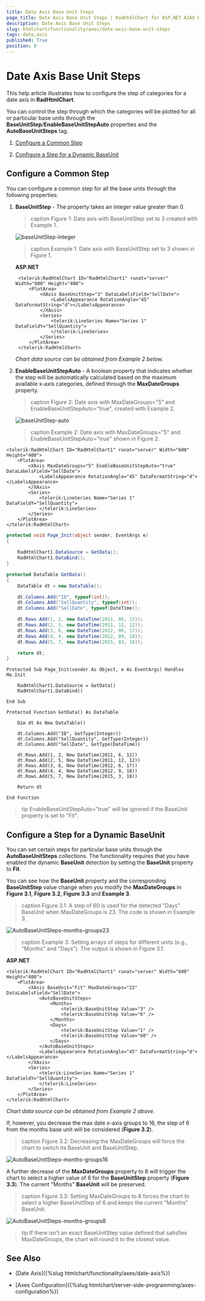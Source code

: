 ```yaml
---
title: Date Axis Base Unit Steps
page_title: Date Axis Base Unit Steps | RadHtmlChart for ASP.NET AJAX Documentation
description: Date Axis Base Unit Steps
slug: htmlchart/functionality/axes/date-axis-base-unit-steps
tags: date,axis
published: True
position: 0
---
```


# Date Axis Base Unit Steps

This help article illustrates how to configure the step of categories for a date axis in **RadHtmlChart**. 

You can control the step through which the categories will be plotted for all or particular base units through the **BaseUnitStep**/**EnableBaseUnitStepAuto** properties and the **AutoBaseUnitSteps** tag.

1. [Configure a Common Step](#configure-a-common-step)

1. [Configure a Step for a Dynamic BaseUnit](#configure-a-step-for-a-dynamic-baseunit)

## Configure a Common Step

You can configure a common step for all the base units through the following properties:

1. **BaseUnitStep** - The property takes an integer value greater than 0.
 
	>caption Figure 1: Date axis with BaseUnitStep set to 3 created with Example 1.
	 
	![baseUnitStep-integer](images/baseUnitStep.png)
	 
	>caption Example 1: Date axis with BaseUnitStep set to 3 shown in Figure 1.
		 
	**ASP.NET**

		<telerik:RadHtmlChart ID="RadHtmlChart1" runat="server" Width="600" Height="400">
			<PlotArea>
				<XAxis BaseUnitStep="3" DataLabelsField="SellDate">
					<LabelsAppearance RotationAngle="45" DataFormatString="d"></LabelsAppearance>
				</XAxis>
				<Series>
					<telerik:LineSeries Name="Series 1" DataFieldY="SellQuantity">
					</telerik:LineSeries>
				</Series>
			</PlotArea>
		</telerik:RadHtmlChart>
		
	*Chart data source can be obtained from Example 2 below.*

1. **EnableBaseUnitStepAuto** - A boolean property that indicates whether the step will be automatically calculated based on the maximum available x-axis categories, defined through the **MaxDateGroups** property.

	>caption Figure 2: Date axis with MaxDateGroups="5" and EnableBaseUnitStepAuto="true", created with Example 2.
	 
	![baseUnitStep-auto](images/baseUnitStep-auto.png)
	 
	>caption Example 2: Date axis with MaxDateGroups="5" and EnableBaseUnitStepAuto="true" shown in Figure 2.
	 
````ASP.NET
<telerik:RadHtmlChart ID="RadHtmlChart1" runat="server" Width="600" Height="400">
	<PlotArea>
		<XAxis MaxDateGroups="5" EnableBaseUnitStepAuto="true" DataLabelsField="SellDate">
			<LabelsAppearance RotationAngle="45" DataFormatString="d"></LabelsAppearance>
		</XAxis>
		<Series>
			<telerik:LineSeries Name="Series 1" DataFieldY="SellQuantity">
			</telerik:LineSeries>
		</Series>
	</PlotArea>
</telerik:RadHtmlChart>
````
````C#
protected void Page_Init(object sender, EventArgs e)
{
	
	RadHtmlChart1.DataSource = GetData();
	RadHtmlChart1.DataBind();
}

protected DataTable GetData()
{
	DataTable dt = new DataTable();

	dt.Columns.Add("ID", typeof(int));
	dt.Columns.Add("SellQuantity", typeof(int));
	dt.Columns.Add("SellDate", typeof(DateTime));

	dt.Rows.Add(1, 2, new DateTime(2011, 06, 12));
	dt.Rows.Add(2, 5, new DateTime(2011, 12, 12));
	dt.Rows.Add(3, 6, new DateTime(2012, 06, 17));
	dt.Rows.Add(4, 4, new DateTime(2012, 09, 18));
	dt.Rows.Add(5, 7, new DateTime(2015, 03, 18));

	return dt;
}
````
````VB
Protected Sub Page_Init(sender As Object, e As EventArgs) Handles Me.Init

	RadHtmlChart1.DataSource = GetData()
	RadHtmlChart1.DataBind()
	
End Sub

Protected Function GetData() As DataTable

	Dim dt As New DataTable()

	dt.Columns.Add("ID", GetType(Integer))
	dt.Columns.Add("SellQuantity", GetType(Integer))
	dt.Columns.Add("SellDate", GetType(DateTime))

	dt.Rows.Add(1, 2, New DateTime(2011, 6, 12))
	dt.Rows.Add(2, 5, New DateTime(2011, 12, 12))
	dt.Rows.Add(3, 6, New DateTime(2012, 6, 17))
	dt.Rows.Add(4, 4, New DateTime(2012, 9, 18))
	dt.Rows.Add(5, 7, New DateTime(2015, 3, 18))

	Return dt
	
End Function
````

>tip EnableBaseUnitStepAuto="true" will be ignored if the BaseUnit property is set to "Fit".

## Configure a Step for a Dynamic BaseUnit

You can set certain steps for particular base units through the **AutoBaseUnitSteps** collections. The functionality requires that you have enabled the dynamic **BaseUnit** detection by setting the **BaseUnit** property to **Fit**.

You can see how the **BaseUnit** property and the corresponding **BaseUnitStep** value change when you modify the **MaxDateGroups** in **Figure 3.1**, **Figure 3.2**, **Figure 3.3** and **Example 3**.

>caption Figure 3.1: A step of 60 is used for the detected "Days" BaseUnit when MaxDateGroups is 23. The code is shown in Example 3.

![AutoBaseUnitSteps-months-groups23](images/AutoBaseUnitSteps-months-groups23.png)

>caption Example 3: Setting arrays of steps for different units (e.g., "Months" and "Days"). The output is shown in Figure 3.1.

**ASP.NET**

	<telerik:RadHtmlChart ID="RadHtmlChart1" runat="server" Width="600" Height="400">
		<PlotArea>
			<XAxis BaseUnit="Fit" MaxDateGroups="23" DataLabelsField="SellDate">
				<AutoBaseUnitSteps>
					<Months>
						<telerik:BaseUnitStep Value="3" />
						<telerik:BaseUnitStep Value="6" />
					</Months>
					<Days>
						<telerik:BaseUnitStep Value="1" />
						<telerik:BaseUnitStep Value="60" />
					</Days>
				</AutoBaseUnitSteps>
				<LabelsAppearance RotationAngle="45" DataFormatString="d"></LabelsAppearance>
			</XAxis>
			<Series>
				<telerik:LineSeries Name="Series 1" DataFieldY="SellQuantity">
				</telerik:LineSeries>
			</Series>
		</PlotArea>
	</telerik:RadHtmlChart>

*Chart data source can be obtained from Example 2 above.*

If, however, you decrease the max date x-axis groups to 16, the step of 6 from the months base unit will be considered (**Figure 3.2**).

>caption Figure 3.2: Decreasing the MaxDateGroups will force the chart to switch its BaseUnit and BaseUnitStep.

![AutoBaseUnitSteps-months-groups16](images/AutoBaseUnitSteps-months-groups16.png)

A further decrease of the **MaxDateGroups** property to 8 will trigger the chart to select a higher value of 6 for the **BaseUnitStep** property (**Figure 3.3**). The current "Months" **BaseUnit** will be preserved.

>caption Figure 3.3: Setting MaxDateGroups to 8 forces the chart to select a higher BaseUnitStep of 6 and keeps the current "Months" BaseUnit.

![AutoBaseUnitSteps-months-groups8](images/AutoBaseUnitSteps-months-groups8.png)

>tip If there isn't an exact BaseUnitStep value defined that satisfies MaxDateGroups, the chart will round it to the closest value.

## See Also

 * [Date Axis]({%slug htmlchart/functionality/axes/date-axis%})
 
 * [Axes Configuration]({%slug htmlchart/server-side-programming/axes-configuration%})





